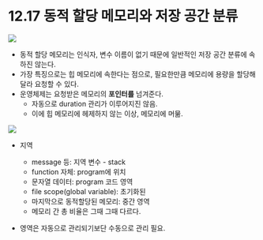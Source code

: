 # 12.17 동적 할당 메모리와 저장 공간 분류

<img src="https://github.com/uber9ma/following_C/blob/master/images/chapter12/scope4.png?raw=true">

* 동적 할당 메모리는 인식자, 변수 이름이 없기 때문에 일반적인 저장 공간 분류에 속하진 않는다.
* 가장 특징으로는 힙 메모리에 속한다는 점으로, 필요한만큼 메모리에 용량을 할당해달라 요청할 수 있다.
* 운영체제는 요청받은 메모리의 __포인터를__ 넘겨준다.
    - 자동으로 duration 관리가 이루어지진 않음.
    - 이에 힙 메모리에 헤제하지 않는 이상, 메모리에 머묾.

<img src="https://github.com/uber9ma/following_C/blob/master/images/chapter12/alloc14.png?raw=true">

* 지역
    - message 등: 지역 변수 - stack
    - function 자체: program에 위치
    - 문자열 데이터: program 코드 영역
    - file scope(global variable): 초기화된
    - 마지막으로 동적할당된 메모리: 중간 영역
    - 메모리 간 총 비율은 그때 그때 다르다.
    
* 영역은 자동으로 관리되기보단 수동으로 관리 필요.